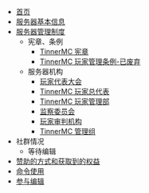 * [首页](./README.md)
* [服务器基本信息](./服务器基本信息.md)
* [服务器管理制度](./服务器管理制度)
  * 宪章、条例
    * [TinnerMC 宪章](./TinnerMC_宪章.md)
    * [TinnerMC 玩家管理条例-已废弃](./TinnerMC%E7%8E%A9%E5%AE%B6%E7%AE%A1%E7%90%86%E6%9D%A1%E4%BE%8B.md)
  * 服务器机构
    * [玩家代表大会](./玩家代表大会.md)
    * [TinnerMC 玩家总代表](./TinnerMC_玩家总代表.md)
    * [TinnerMC 玩家管理部](./TinnerMC_玩家管理部.md)
    * [监察委员会](./监察委员会.md)
    * [玩家审判机构](./玩家审判机构.md)
    * [TinnerMC 管理组](./TinnerMC_管理组.md)
* 社群情况
  * 等待编辑
* [赞助的方式和获取到的权益](./赞助.md)
* [命令使用](./命令使用.md)
* [参与编辑](./参与编辑.md)